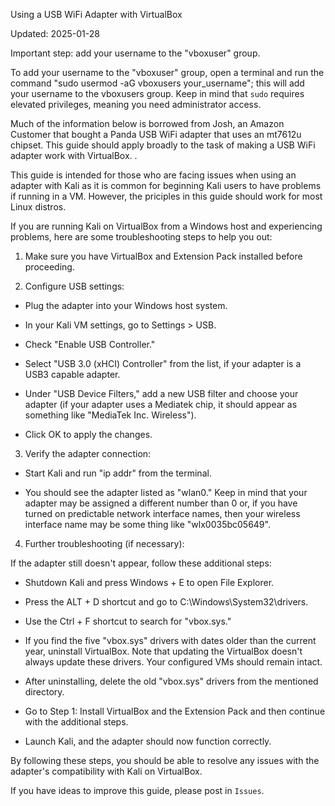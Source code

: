 Using a USB WiFi Adapter with VirtualBox

Updated: 2025-01-28

Important step: add your username to the "vboxuser" group.

To add your username to the "vboxuser" group, open a terminal and run
the command "sudo usermod -aG vboxusers your_username"; this will add
your username to the vboxusers group. Keep in mind that `sudo` requires
elevated privileges, meaning you need administrator access.

Much of the information below is borrowed from Josh, an Amazon Customer
that bought a Panda USB WiFi adapter that uses an mt7612u chipset. This
guide should apply broadly to the task of making a USB WiFi adapter work
with VirtualBox. .

This guide is intended for those who are facing issues when using an
adapter with Kali as it is common for beginning Kali users to have
problems if running in a VM. However, the priciples in this guide should
work for most Linux distros.

If you are running Kali on VirtualBox from a Windows host and
experiencing problems, here are some troubleshooting steps to help you
out:

1. Make sure you have VirtualBox and Extension Pack installed before
proceeding.

2. Configure USB settings:

- Plug the adapter into your Windows host system.

- In your Kali VM settings, go to Settings > USB.

- Check "Enable USB Controller."

- Select "USB 3.0 (xHCI) Controller" from the list, if your adapter is
a USB3 capable adapter.

- Under "USB Device Filters," add a new USB filter and choose your
adapter (if your adapter uses a Mediatek chip, it should appear as
something like "MediaTek Inc. Wireless").

- Click OK to apply the changes.

3. Verify the adapter connection:

- Start Kali and run "ip addr" from the terminal.

- You should see the adapter listed as "wlan0." Keep in mind that your
adapter may be assigned a different number than 0 or, if you have turned
on predictable network interface names, then your wireless interface
name may be some thing like "wlx0035bc05649".

4. Further troubleshooting (if necessary):

If the adapter still doesn't appear, follow these additional steps:


- Shutdown Kali and press Windows + E to open File Explorer.

- Press the ALT + D shortcut and go to C:\Windows\System32\drivers.

- Use the Ctrl + F shortcut to search for "vbox.sys."

- If you find the five "vbox.sys" drivers with dates older than the
current year, uninstall VirtualBox. Note that updating the VirtualBox
doesn't always update these drivers. Your configured VMs should remain
intact.

- After uninstalling, delete the old "vbox.sys" drivers from the
mentioned directory.

- Go to Step 1: Install VirtualBox and the Extension Pack and then
continue with the additional steps.

- Launch Kali, and the adapter should now function correctly.

By following these steps, you should be able to resolve any issues with
the adapter's compatibility with Kali on VirtualBox.

If you have ideas to improve this guide, please post in `Issues`.

